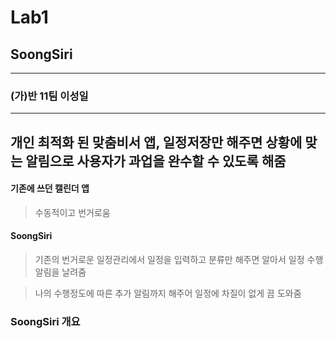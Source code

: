# Lab1

## SoongSiri
----------------   
  

### (가)반 11팀 이성일  
---------------------

__개인 최적화 된 맞춤비서 앱, 일정저장만 해주면 상황에 맞는 알림으로 사용자가 과업을 완수할 수 있도록 해줌__
---------------------------------------------------



#### 기존에 쓰던 캘린더 앱
> 수동적이고 번거로움



#### SoongSiri
> 기존의 번거로운 일정관리에서 일정을 입력하고 분류만 해주면 알아서 일정 수행 알림을 날려줌  

> 나의 수행정도에 따른 추가 알림까지 해주어 일정에 차질이 없게 끔 도와줌


### SoongSiri 개요

